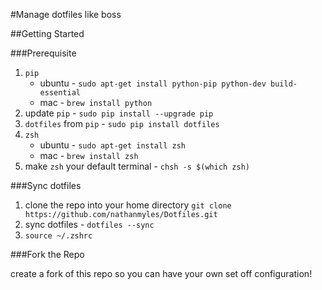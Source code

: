#Manage dotfiles like boss

##Getting Started

###Prerequisite
1. `pip`
	- ubuntu - `sudo apt-get install python-pip python-dev build-essential`
	- mac - `brew install python`
1. update `pip` - `sudo pip install --upgrade pip`
1. `dotfiles` from `pip` - `sudo pip install dotfiles`
1. `zsh`
	- ubuntu - `sudo apt-get install zsh`
	- mac - `brew install zsh`
1. make `zsh` your default terminal - `chsh -s $(which zsh)`

###Sync dotfiles
1. clone the repo into your home directory `git clone https://github.com/nathanmyles/Dotfiles.git`
1. sync dotfiles - `dotfiles --sync`
1. `source ~/.zshrc`

###Fork the Repo

create a fork of this repo so you can have your own set off configuration!


